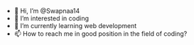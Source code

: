 - 👋 Hi, I’m @Swapnaa14
- 👀 I’m interested in coding
- 🌱 I’m currently learning web development
- 📫 How to reach me in good position in the field of coding?

<!---
Swapnaa14/Swapnaa14 is a ✨ special ✨ repository because its `README.md` (this file) appears on your GitHub profile.
You can click the Preview link to take a look at your changes.
--->
